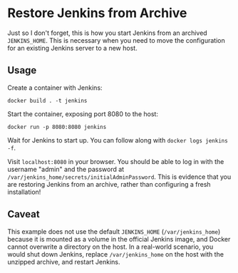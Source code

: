# Restore Jenkins from Archive

Just so I don't forget, this is how you start Jenkins from an archived `JENKINS_HOME`. This is necessary when you need to move the configuration for an existing Jenkins server to a new host.

## Usage

Create a container with Jenkins: 

```
docker build . -t jenkins
```

Start the container, exposing port 8080 to the host:

```
docker run -p 8080:8080 jenkins
```

Wait for Jenkins to start up. You can follow along with `docker logs jenkins -f`.

Visit `localhost:8080` in your browser. You should be able to log in with the username "admin" and the password at `/var/jenkins_home/secrets/initialAdminPassword`. This is evidence that you are restoring Jenkins from an archive, rather than configuring a fresh installation!

## Caveat

This example does not use the default `JENKINS_HOME` (`/var/jenkins_home`) because it is mounted as a volume in the official Jenkins image, and Docker cannot overwrite a directory on the host. In a real-world scenario, you would shut down Jenkins, replace `/var/jenkins_home` on the host with the unzipped archive, and restart Jenkins.

